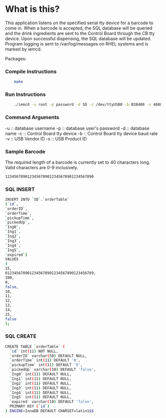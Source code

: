 # What is this?
This application listens on the specified serial tty device for a barcode to
come in. When a barcode is accepted, the SQL database will be queried and the 
drink ingredients are sent to the Control Board through the CB tty device.
Upon successful dispensing, the SQL database will be updated. Program logging 
is sent to /var/log/messages on RHEL systems and is marked by iemcd.

Packages:

### Compile Instructions
```bash
    make
```

### Run Instructions
```bash
    ./iemcd -u root -p password -d SD -c /dev/ttyUSB0 -b B38400 -s 4608 -v 1504
```
### Command Arguments
-u :: database username
-p :: database user's password
-d :: database name
-c :: Control Board tty device
-b :: Control Board tty device baud rate
-v :: USB Vendor ID
-s :: USB Product ID

### Sample Barcode
The required length of a barcode is currently set to 40 characters long. Valid characters are 0-9 inclusively.

```bash
1234567890123456789012345678901234567890
```

### SQL INSERT
```bash
INSERT INTO `SD`.`orderTable`
(`id`,
`orderID`,
`orderTime`,
`pickupTime`,
`pickedUp`,
`Ing0`,
`Ing1`,
`Ing2`,
`Ing3`,
`Ing4`,
`Ing5`,
`expired`)
VALUES
(
15,
0123456789012345678901234567890123456789,
100,
0,
false,
10,
11,
12,
13,
14,
15,
false
);
```

### SQL CREATE
```bash
CREATE TABLE `orderTable` (
  `id` int(11) NOT NULL,
  `orderID` varchar(50) DEFAULT NULL,
  `orderTime` int(11) DEFAULT '0',
  `pickupTime` int(11) DEFAULT '0',
  `pickedUp` varchar(10) DEFAULT 'false',
  `Ing0` int(11) DEFAULT NULL,
  `Ing1` int(11) DEFAULT NULL,
  `Ing2` int(11) DEFAULT NULL,
  `Ing3` int(11) DEFAULT NULL,
  `Ing4` int(11) DEFAULT NULL,
  `Ing5` int(11) DEFAULT NULL,
  `expired` varchar(10) DEFAULT 'false',
  PRIMARY KEY (`id`)
) ENGINE=InnoDB DEFAULT CHARSET=latin1$$
```
